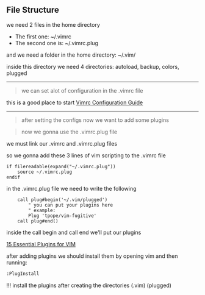 ## File Structure
we need 2 files in the home directory

- The first one: ~/.vimrc
- The second one is: ~/.vimrc.plug

and we need a folder in the home directory: ~/.vim/

inside this directory we need 4 directories: autoload, backup, colors, plugged

---

> we can set alot of configuration in the .vimrc file

this is a good place to start [Vimrc Configuration Guide](https://www.freecodecamp.org/news/vimrc-configuration-guide-customize-your-vim-editor/)

---

> after setting the configs now we want to add some plugins

> now we gonna use the .vimrc.plug file

we must link our .vimrc and .vimrc.plug files

so we gonna add these 3 lines of vim scripting to the .vimrc file

```vim
if filereadable(expand("~/.vimrc.plug"))
    source ~/.vimrc.plug
endif
```

in the .vimrc.plug file we need to write the following

```vim
	call plug#begin('~/.vim/plugged')
		" you can put your plugins here 
		" example:
		Plug 'tpope/vim-fugitive'
	call plug#end()
```
inside the call begin and call end we'll put our plugins

[15 Essential Plugins for VIM](https://www.tabnine.com/blog/top-vim-plugins/)

after adding plugins we should install them by opening vim and then running:
```bash
:PlugInstall
```

!!! install the plugins after creating the directories (.vim) (plugged)